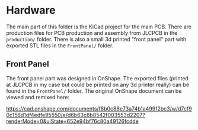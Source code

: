 # Hardware

The main part of this folder is the KiCad project for the main PCB. There are production files for PCB production
and assembly from JLCPCB in the `production/` folder. There is also a small 3d printed "front panel" part with
exported STL files in the `FrontPanel/` folder.

## Front Panel

The front panel part was designed in OnShape. The exported files (printed at JLCPCB in my case but could be printed on
any 3d printer really) can be found in the `FrontPanel/` folder. The original OnShape document can be viewed and
remixed here:

https://cad.onshape.com/documents/f8b0c88e73a74b1a499f2bc3/w/d7cf90c156d1df4edfe95550/e/d6b63c8b8542f003553d2207?renderMode=0&uiState=652e94bf76c80a49126fcdde
